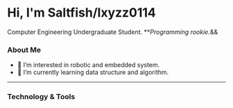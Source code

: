 # Hi, I'm Saltfish/lxyzz0114
Computer Engineering Undergraduate Student. **_Programming rookie._&&

### About Me
- 👀 I’m interested in robotic and embedded system.
- 🌱 I’m currently learning data structure and algorithm.

---
### Technology & Tools

<!---
lxyzz0114/lxyzz0114 is a ✨ special ✨ repository because its `README.md` (this file) appears on your GitHub profile.
You can click the Preview link to take a look at your changes.
--->
